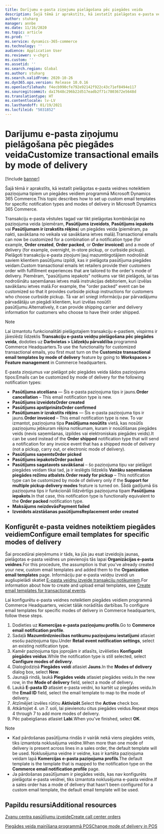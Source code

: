 ```yaml
---
title: Darījumu e-pasta ziņojumu pielāgošana pēc piegādes veida
description: Šajā tēmā ir aprakstīts, kā iestatīt pielāgotas e-pasta veidnes noteiktiem paziņojuma tipiem un piegādes veidiem programmā Microsoft Dynamics 365 Commerce.
author: stuharg
manager: annbe
ms.date: 11/16/2020
ms.topic: article
ms.prod: ''
ms.service: dynamics-365-commerce
ms.technology: ''
audience: Application User
ms.reviewer: v-chgri
ms.custom: ''
ms.assetid: ''
ms.search.region: Global
ms.author: stuharg
ms.search.validFrom: 2020-10-26
ms.dyn365.ops.version: Release 10.0.16
ms.openlocfilehash: f4ecb990cfe792e92142f922c43c71ef8494e117
ms.sourcegitcommit: da17648c296b22d517eadb2f71c7803672e5648d
ms.translationtype: HT
ms.contentlocale: lv-LV
ms.lasthandoff: 01/19/2021
ms.locfileid: "5031852"
---
```

# <a name="customize-transactional-emails-by-mode-of-delivery"></a><span data-ttu-id="d3b5e-103">Darījumu e-pasta ziņojumu pielāgošana pēc piegādes veida</span><span class="sxs-lookup"><span data-stu-id="d3b5e-103">Customize transactional emails by mode of delivery</span></span>

[!include [banner](includes/banner.md)]

<span data-ttu-id="d3b5e-104">Šajā tēmā ir aprakstīts, kā iestatīt pielāgotas e-pasta veidnes noteiktiem paziņojuma tipiem un piegādes veidiem programmā Microsoft Dynamics 365 Commerce.</span><span class="sxs-lookup"><span data-stu-id="d3b5e-104">This topic describes how to set up custom email templates for specific notification types and modes of delivery in Microsoft Dynamics 365 Commerce.</span></span>

<span data-ttu-id="d3b5e-105">Transakciju e-pasta vēstules tagad var tikt pielāgotas kombinācijai no paziņojuma veida (piemēram, **Pasūtījums izveidots**, **Pasūtījums iepakots** vai **Pasūtījumam ir izrakstīts rēķins**) un piegādes veida (piemēram, pa nakti, savākšana no veikala vai savākšana ietves malā).</span><span class="sxs-lookup"><span data-stu-id="d3b5e-105">Transactional emails can now be customized for a combination of a notification type (for example, **Order created**, **Order packed**, or **Order invoiced**) and a mode of delivery (for example, overnight, in-store pickup, or curbside pickup).</span></span> <span data-ttu-id="d3b5e-106">Pielāgoti transakciju e-pasta ziņojumi ļauj mazumtirgotājiem nodrošināt saviem klientiem pasūtījumu izpildi, kas ir pielāgota pasūtījuma piegādes veidam.</span><span class="sxs-lookup"><span data-stu-id="d3b5e-106">Custom transactional emails let retailers provide their customers order with fulfillment experiences that are tailored to the order's mode of delivery.</span></span> <span data-ttu-id="d3b5e-107">Piemēram, "pasūtījums iepakots" notikums var tikt pielāgots, lai tas nodrošinātu saņemšanas ietves malā instrukcijas debitoriem, kuri izvēlas savākšanu ietves malā.</span><span class="sxs-lookup"><span data-stu-id="d3b5e-107">For example, the "order packed" event can be customized so that it provides curbside pickup instructions for customers who choose curbside pickup.</span></span> <span data-ttu-id="d3b5e-108">Tā var arī sniegt informāciju par pārvadājumu pārvadātāju un piegādi klientiem, kuri izvēlas nosūtīt pasūtījumu.</span><span class="sxs-lookup"><span data-stu-id="d3b5e-108">Alternatively, it can provide shipping carrier and delivery information for customers who choose to have their order shipped.</span></span>

> [!NOTE]
> <span data-ttu-id="d3b5e-109">Lai izmantotu funkcionalitāti pielāgotajiem transakciju e-pastiem, vispirms ir jāieslēdz līdzeklis **Transakciju e-pasta veidņu pielāgošana pēc piegādes veida**, dodoties uz **Darbvietas \> Līdzekļu pārvaldība** programmā Commerce Headquarters.</span><span class="sxs-lookup"><span data-stu-id="d3b5e-109">To use the functionality for customized transactional emails, you first must turn on the **Customize transactional email templates by mode of delivery** feature by going to **Workspaces \> Feature management** in Commerce headquarters.</span></span>

<span data-ttu-id="d3b5e-110">E-pasta ziņojumus var pielāgot pēc piegādes veida šādos paziņojuma tipos:</span><span class="sxs-lookup"><span data-stu-id="d3b5e-110">Emails can be customized by mode of delivery for the following notification types:</span></span>

- <span data-ttu-id="d3b5e-111">**Pasūtījuma atcelšana** — Šis e-pasta paziņojuma tips ir jauns.</span><span class="sxs-lookup"><span data-stu-id="d3b5e-111">**Order cancellation** – This email notification type is new.</span></span>
- <span data-ttu-id="d3b5e-112">**Pasūtījums izveidots**</span><span class="sxs-lookup"><span data-stu-id="d3b5e-112">**Order created**</span></span>
- <span data-ttu-id="d3b5e-113">**Pasūtījums apstiprināts**</span><span class="sxs-lookup"><span data-stu-id="d3b5e-113">**Order confirmed**</span></span>
- <span data-ttu-id="d3b5e-114">**Pasūtījumam ir izrakstīts rēķins** — Šis e-pasta paziņojuma tips ir jauns.</span><span class="sxs-lookup"><span data-stu-id="d3b5e-114">**Order invoiced** – This email notification type is new.</span></span> <span data-ttu-id="d3b5e-115">To var izmantot, paziņojuma tipa **Pasūtījuma nosūtīts** vietā, kas nosūtīs paziņojumu jebkuram rēķina notikumam, kuram ir nosūtīšanas piegādes veids (nevis saņemšanas, izpildes vai elektroniskais piegādes veids).</span><span class="sxs-lookup"><span data-stu-id="d3b5e-115">It can be used instead of the **Order shipped** notification type that will send a notification for any invoice event that has a shipped mode of delivery (not a pickup, carry out, or electronic mode of delivery).</span></span>
- <span data-ttu-id="d3b5e-116">**Pasūtījums saņemts**</span><span class="sxs-lookup"><span data-stu-id="d3b5e-116">**Order picked**</span></span>
- <span data-ttu-id="d3b5e-117">**Pasūtījums iepakots**</span><span class="sxs-lookup"><span data-stu-id="d3b5e-117">**Order packed**</span></span>
- <span data-ttu-id="d3b5e-118">**Pasūtījums sagatavots savākšanai** – šo paziņojuma tipu var pielāgot piegādes veidam tikai tad, ja ir ieslēgts līdzeklis **Vairāku saņemšanas piegādes režīmu atbalsts**.</span><span class="sxs-lookup"><span data-stu-id="d3b5e-118">**Order ready for pickup** – This notification type can be customized by mode of delivery only if the **Support for multiple pickup delivery modes** feature is turned on.</span></span> <span data-ttu-id="d3b5e-119">Šādā gadījumā šis paziņojuma tips ir funkcionāli līdzvērtīgs paziņojuma tipam **Pasūtījuma iepakots**.</span><span class="sxs-lookup"><span data-stu-id="d3b5e-119">In that case, this notification type is functionally equivalent to the **Order packed** notification type.</span></span>
- <span data-ttu-id="d3b5e-120">**Maksājums neizdevās**</span><span class="sxs-lookup"><span data-stu-id="d3b5e-120">**Payment failed**</span></span>
- <span data-ttu-id="d3b5e-121">**Izveidots aizstāšanas pasūtījums**</span><span class="sxs-lookup"><span data-stu-id="d3b5e-121">**Replacement order created**</span></span>

## <a name="configure-email-templates-for-specific-modes-of-delivery"></a><span data-ttu-id="d3b5e-122">Konfigurēt e-pasta veidnes noteiktiem piegādes veidiem</span><span class="sxs-lookup"><span data-stu-id="d3b5e-122">Configure email templates for specific modes of delivery</span></span>

<span data-ttu-id="d3b5e-123">Šai procedūrai pieņēmums ir tāds, ka jūs jau esat izveidojis jaunas, pielāgotas e-pasta veidnes un pievienojis tās lapai **Organizācijas e-pasta veidnes**.</span><span class="sxs-lookup"><span data-stu-id="d3b5e-123">For this procedure, the assumption is that you've already created your new, custom email templates and added them to the **Organization email templates** page.</span></span> <span data-ttu-id="d3b5e-124">Informāciju par e-pasta veidņu izveidi un augšupielādi skatiet [E-pasta veidņu izveide transakciju notikumiem](email-templates-transactions.md).</span><span class="sxs-lookup"><span data-stu-id="d3b5e-124">For information about how to create and upload email templates, see [Create email templates for transactional events](email-templates-transactions.md).</span></span>

<span data-ttu-id="d3b5e-125">Lai konfigurētu e-pasta veidnes noteiktiem piegādes veidiem programmā Commerce Headquarters, veiciet tālāk norādītās darbības.</span><span class="sxs-lookup"><span data-stu-id="d3b5e-125">To configure email templates for specific modes of delivery in Commerce headquarters, follow these steps.</span></span>

1. <span data-ttu-id="d3b5e-126">Dodieties uz **Komercijas e-pasta paziņojumu profils**.</span><span class="sxs-lookup"><span data-stu-id="d3b5e-126">Go to **Commerce email notification profile**.</span></span>
1. <span data-ttu-id="d3b5e-127">Sadaļā **Mazumtirdzniecības notikumu paziņojumu iestatījumi** atlasiet esošu paziņojuma tipu.</span><span class="sxs-lookup"><span data-stu-id="d3b5e-127">Under **Retail event notification settings**, select an existing notification type.</span></span>
1. <span data-ttu-id="d3b5e-128">Kamēr paziņojuma tips joprojām ir atlasīts, izvēlieties **Konfigurēt piegādes veidus**.</span><span class="sxs-lookup"><span data-stu-id="d3b5e-128">While the notification type is still selected, select **Configure modes of delivery**.</span></span>
1. <span data-ttu-id="d3b5e-129">Dialoglodziņā **Piegādes veidi** atlasiet **Jauns**.</span><span class="sxs-lookup"><span data-stu-id="d3b5e-129">In the **Modes of delivery** dialog box, select **New**.</span></span>
1. <span data-ttu-id="d3b5e-130">Jaunajā rindā, laukā **Piegādes veids** atlasiet piegādes veidu.</span><span class="sxs-lookup"><span data-stu-id="d3b5e-130">In the new row, in the **Mode of delivery** field, select a mode of delivery.</span></span>
1. <span data-ttu-id="d3b5e-131">Laukā **E-pasta ID** atlasiet e-pasta veidni, ko kartēt uz piegādes veidu.</span><span class="sxs-lookup"><span data-stu-id="d3b5e-131">In the **Email ID** field, select the email template to map to the mode of delivery.</span></span>
1. <span data-ttu-id="d3b5e-132">Atzīmējiet izvēles rūtiņu **Aktivizēt**.</span><span class="sxs-lookup"><span data-stu-id="d3b5e-132">Select the **Active** check box.</span></span>
1. <span data-ttu-id="d3b5e-133">Atkārtojiet 4. un 7. soli, lai pievienotu citus piegādes veidus.</span><span class="sxs-lookup"><span data-stu-id="d3b5e-133">Repeat steps 4 through 7 to add more modes of delivery.</span></span>
1. <span data-ttu-id="d3b5e-134">Pēc pabeigšanas atlasiet **Labi**.</span><span class="sxs-lookup"><span data-stu-id="d3b5e-134">When you've finished, select **OK**.</span></span>

> [!NOTE]
> - <span data-ttu-id="d3b5e-135">Kad pārdošanas pasūtījuma rindās ir vairāk nekā viens piegādes veids, tiks izmantota noklusējuma veidne.</span><span class="sxs-lookup"><span data-stu-id="d3b5e-135">When more than one mode of delivery is present across lines in a sales order, the default template will be used.</span></span> <span data-ttu-id="d3b5e-136">Noklusējuma veidne ir veidne, kas ir kartēta paziņojuma veidam lapā **Komercijas e-pasta paziņojuma profils**.</span><span class="sxs-lookup"><span data-stu-id="d3b5e-136">The default template is the template that is mapped to the notification type on the **Commerce email notification profile** page.</span></span>
> - <span data-ttu-id="d3b5e-137">Ja pārdošanas pasūtījumam ir piegādes veids, kas nav konfigurēts pielāgotai e-pasta veidnei, tiks izmantota noklusējuma e-pasta veidne.</span><span class="sxs-lookup"><span data-stu-id="d3b5e-137">If a sales order has a mode of delivery that hasn't been configured for a custom email template, the default email template will be used.</span></span>

## <a name="additional-resources"></a><span data-ttu-id="d3b5e-138">Papildu resursi</span><span class="sxs-lookup"><span data-stu-id="d3b5e-138">Additional resources</span></span>

[<span data-ttu-id="d3b5e-139">Zvanu centra pasūtījumu izveide</span><span class="sxs-lookup"><span data-stu-id="d3b5e-139">Create call center orders</span></span>](tasks/create-call-center-orders.md)

[<span data-ttu-id="d3b5e-140">Piegādes veida mainīšana programmā POS</span><span class="sxs-lookup"><span data-stu-id="d3b5e-140">Change mode of delivery in POS</span></span>](pos-change-delivery-mode.md)
